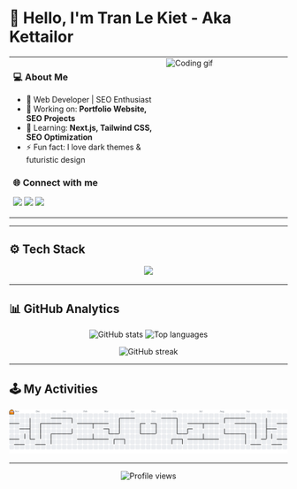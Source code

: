# 👋 Hello, I'm Tran Le Kiet - Aka Kettailor

<div align="center">

<table>
<tr>
<td valign="top" width="55%">

<h3>💻 About Me</h3>

- 🚀 Web Developer | SEO Enthusiast  
- 🎯 Working on: **Portfolio Website, SEO Projects**  
- 🌱 Learning: **Next.js, Tailwind CSS, SEO Optimization**  
- ⚡ Fun fact: I love dark themes & futuristic design  

<h3>🌐 Connect with me</h3>
<p>
  <a href="mailto:lekiet2409@gmail.com"><img src="https://img.shields.io/badge/Gmail-ff4c4c?style=for-the-badge&logo=gmail&logoColor=white" /></a>
  <a href="https://www.linkedin.com/in/KetTailor2409/"><img src="https://img.shields.io/badge/LinkedIn-0077B5?style=for-the-badge&logo=linkedin&logoColor=white" /></a>
  <a href="https://portfolio-ket.vercel.app/"><img src="https://img.shields.io/badge/Portfolio-6f42c1?style=for-the-badge&logo=firefox&logoColor=white" /></a>
</p>

</td>
<td valign="top" width="45%">

<img src="https://media.giphy.com/media/836HiJc7pgzy8iNXCn/giphy.gif" width="300" alt="Coding gif"/>

</td>
</tr>
</table>

</div>

---

## ⚙️ Tech Stack  

<p align="center">
  <img src="https://skillicons.dev/icons?i=html,css,js,ts,react,nextjs,nodejs,tailwind,git,github,vscode,figma" />
</p>

---

## 📊 GitHub Analytics  

<p align="center">
  <picture>
    <source media="(prefers-color-scheme: dark)" srcset="https://github-readme-stats.vercel.app/api?username=Kettailor&show_icons=true&theme=radical&hide_border=true&bg_color=0D1117&title_color=00FFFF&icon_color=00FFFF">
    <source media="(prefers-color-scheme: light)" srcset="https://github-readme-stats.vercel.app/api?username=Kettailor&show_icons=true&theme=default&hide_border=true">
    <img alt="GitHub stats" src="https://github-readme-stats.vercel.app/api?username=Kettailor&show_icons=true&theme=radical">
  </picture>

  <picture>
    <source media="(prefers-color-scheme: dark)" srcset="https://github-readme-stats.vercel.app/api/top-langs/?username=Kettailor&layout=compact&theme=radical&hide_border=true&bg_color=0D1117&title_color=00FFFF">
    <source media="(prefers-color-scheme: light)" srcset="https://github-readme-stats.vercel.app/api/top-langs/?username=Kettailor&layout=compact&theme=default&hide_border=true">
    <img alt="Top languages" src="https://github-readme-stats.vercel.app/api/top-langs/?username=Kettailor&layout=compact&theme=radical">
  </picture>
</p>

<p align="center">
  <picture>
    <source media="(prefers-color-scheme: dark)" srcset="https://github-readme-streak-stats.herokuapp.com/?user=Kettailor&theme=radical&hide_border=true&background=0D1117&ring=00FFFF&fire=00FFFF&currStreakLabel=00FFFF">
    <source media="(prefers-color-scheme: light)" srcset="https://github-readme-streak-stats.herokuapp.com/?user=Kettailor&theme=default&hide_border=true">
    <img alt="GitHub streak" src="https://github-readme-streak-stats.herokuapp.com/?user=Kettailor&theme=radical">
  </picture>
</p>

---

## 🕹️ My Activities  

<p align="center">
  <picture>
    <source media="(prefers-color-scheme: dark)" srcset="https://raw.githubusercontent.com/Kettailor/Kettailor/output/pacman-contribution-graph-dark.svg">
    <source media="(prefers-color-scheme: light)" srcset="https://raw.githubusercontent.com/Kettailor/Kettailor/output/pacman-contribution-graph.svg">
    <img alt="Pac-Man contribution graph" src="https://raw.githubusercontent.com/Kettailor/Kettailor/output/pacman-contribution-graph.svg">
  </picture>
</p>

---

<p align="center">
  <picture>
    <source media="(prefers-color-scheme: dark)" srcset="https://komarev.com/ghpvc/?username=Kettailor&label=Profile%20Views&color=00FFFF&style=flat-square">
    <source media="(prefers-color-scheme: light)" srcset="https://komarev.com/ghpvc/?username=Kettailor&label=Profile%20Views&color=blue&style=flat-square">
    <img alt="Profile views" src="https://komarev.com/ghpvc/?username=Kettailor&label=Profile%20Views&color=00FFFF&style=flat-square">
  </picture>
</p>
